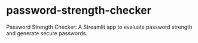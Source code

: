 # password-strength-checker
Password Strength Checker: A Streamlit app to evaluate password strength and generate secure passwords.
